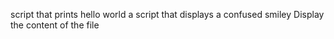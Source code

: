 script that prints hello world
a script that displays a confused smiley
Display the content of the file
